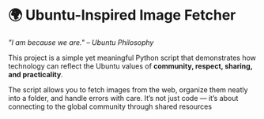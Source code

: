 # 🌍 Ubuntu-Inspired Image Fetcher  
*"I am because we are." – Ubuntu Philosophy*  

This project is a simple yet meaningful Python script that demonstrates how technology can reflect the Ubuntu values of **community, respect, sharing, and practicality**.  

The script allows you to fetch images from the web, organize them neatly into a folder, and handle errors with care. It’s not just code — it’s about connecting to the global community through shared resources


